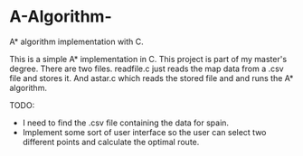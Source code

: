 # A-Algorithm-
A* algorithm implementation with C.

This is a simple A* implementation in C. This project is part of my master's degree. 
There are two files. readfile.c just reads the map data from a .csv file and stores it. And astar.c which reads the stored file and and runs the A* algorithm.

TODO: 
- I need to find the .csv file containing the data for spain.
- Implement some sort of user interface so the user can select two different points and calculate the optimal route.

